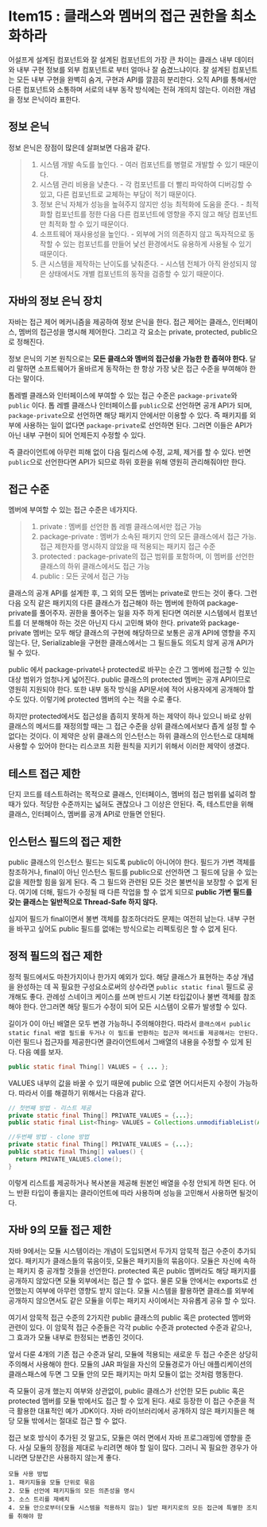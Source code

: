 # Item15 : 클래스와 멤버의 접근 권한을 최소화하라

어설프게 설계된 컴포넌트와 잘 설계된 컴포넌트의 가장 큰 차이는 클래스 내부 데이터와 내부 구현 정보를 외부 컴포넌트로 부터 얼마나 잘 숨겼느냐이다. 잘 설계된 컴포넌트는 모든 내부 구현을 완벽히 숨겨, 구현과 API를 깔끔히 분리한다. 오직 API를 통해서만 다른 컴포넌트와 소통하며 서로의 내부 동작 방식에는 전혀 개의치 않는다. 이러한 개념을 정보 은닉이라 표한다.



## 정보 은닉

정보 은닉은 장점이 많은데 살펴보면 다음과 같다.

> 1. 시스템 개발 속도를 높인다. - 여러 컴포넌트를 병렬로 개발할 수 있기 때문이다.
> 2. 시스템 관리 비용을 낮춘다. - 각 컴포넌트를 더 빨리 파악하여 디버깅할 수 있고, 다른 컴포넌트로 교체하는 부담이 적기 때문이다.
> 3. 정보 은닉 자체가 성능을 높혀주지 않지만 성능 최적화에 도움을 준다. - 최적화할 컴포넌트를 정한 다음 다른 컴포넌트에 영향을 주지 않고 해당 컴포넌트만 최적화 할 수 있기 때문이다.
> 4. 소프트웨어 재사용성을 높인다. - 외부에 거의 의존하지 않고 독자적으로 동작할 수 있는 컴포넌트를 만들어 낯선 환경에서도 유용하게 사용될 수 있기 때문이다.
> 5. 큰 시스템을 제작하는 난이도를 낮춰준다. - 시스템 전체가 아직 완성되지 않은 상태에서도 개별 컴포넌트의 동작을 검증할 수 있기 때문이다.



## 자바의 정보 은닉 장치

자바는 접근 제어 메커니즘을 제공하여 정보 은닉을 한다. 접근 제어는 클래스, 인터페이스, 멤버의 접근성을 명시해 제어한다. 그리고 각 요소는 private, protected, public으로 정해진다. 

정보 은닉의 기본 원칙으로는 **모든 클래스와 멤버의 접근성을 가능한 한 좁혀야 한다.** 달리 말하면 소프트웨어가 올바르게 동작하는 한 항상 가장 낮은 접근 수준을 부여해야 한다는 말이다.

톱레벨 클래스와 인터페이스에 부여할 수 있는 접근 수준은 `package-private`와 `public` 이다. 톱 레벨 클래스나 인터페이스를 `public`으로 선언하면 공개 API가 되며, `package-private`으로 선언하면 해당 패키지 안에서만 이용할 수 있다. 즉 패키지를 외부에 사용하는 일이 없다면 `package-private`로 선언하면 된다. 그러면 이들은 API가 아닌 내부 구현이 되어 언제든지 수정할 수 있다. 

즉 클라이언트에 아무런 피해 없이 다음 릴리스에 수정, 교체, 제거를 할 수 있다. 반면 `public`으로 선언한다면 API가 되므로 하위 호환을 위해 영원히 관리해줘야만 한다.



## 접근 수준

멤버에 부여할 수 있는 접근 수준은 네가지다. 

> 1. private : 멤버를 선언한 톱 레벨 클래스에서만 접근 가능
> 2. package-private : 멤버가 소속된 패키지 안의 모든 클래스에서 접근 가능. 접근 제한자를 명시하지 않았을 때 적용되는 패키지 접근 수준
> 3. protected : package-private의 접근 범위를 포함하며, 이 멤버를 선언한 클래스의 하위 클래스에서도 접근 가능
> 4. public : 모든 곳에서 접근 가능

클래스의 공개 API를 설계한 후, 그 외의 모든 멤버는 private로 만드는 것이 좋다. 그런 다음 오직 같은 패키지의 다른 클래스가 접근해야 하는 멤버에 한하여 package-private를 풀어주자. 권한을 풀어주는 일을 자주 하게 된다면 여러분 시스템에서 컴포넌트를 더 분해해야 하는 것은 아닌지 다시 고민해 봐야 한다. private와 package-private 멤버는 모두 해당 클래스의 구현에 해당하므로 보통은 공개 API에 영향을 주지 않는다. 단, Serializable을 구현한 클래스에서는 그 필드들도 의도치 않게 공개 API가 될 수 있다.

public 에서 package-private나 protected로 바꾸는 순간 그 멤버에 접근할 수 있는 대상 범위가 엄청나게 넓어진다. public 클래스의 protected 멤버는 공개 API이므로 영원히 지원되야 한다. 또한 내부 동작 방식을 API문서에 적어 사용자에게 공개해야 할 수도 있다. 이렇기에 protected 멤버의 수는 적을 수로 좋다.

하지만 protected에서도 접근성을 좁히지 못하게 하는 제약이 하나 있으니 바로 상위 클래스의 메서드를 재정의할 때는 그 접근 수준을 상위 클래스에서보다 좁게 설정 할 수 없다는 것이다. 이 제약은 상위 클래스의 인스턴스는 하위 클래스의 인스턴스로 대체해 사용할 수 있어야 한다는 리스코프 치환 원칙을 지키기 위해서 이러한 제약이 생겼다. 



## 테스트 접근 제한

단지 코드를 테스트하려는 목적으로 클래스, 인터페이스, 멤버의 접근 범위를 넓히려 할 때가 있다. 적당한 수준까지는 넓혀도 괜찮으나 그 이상은 안된다. 즉, 테스트만을 위해 클래스, 인터페이스, 멤버를 공개 API로 만들면 안된다. 



## 인스턴스 필드의 접근 제한

public 클래스의 인스턴스 필드는 되도록 public이 아니어야 한다. 필드가 가변 객체를 참조하거나, final이 아닌 인스턴스 필드를 public으로 선언하면 그 필드에 담을 수 있는 값을 제한할 힘을 잃게 된다. 즉 그 필드와 관련된 모든 것은 불변식을 보장할 수 없게 된다. 여기에 더해, 필드가 수정될 때 다른 작업을 할 수 없게 되므로 **public 가변 필드를 갖는 클래스는 일반적으로 Thread-Safe 하지 않다.** 

심지어 필드가 final이면서 불변 객체를 참조하더라도 문제는 여전히 남는다. 내부 구현을 바꾸고 싶어도 public 필드를 없애는 방식으로는 리펙토링은 할 수 없게 된다.



## 정적 필드의 접근 제한

 정적 필드에서도  마찬가지이나 한가지 예외가 있다. 해당 클래스가 표현하는 추상 개념을 완성하는 데 꼭 필요한 구성요소로써의 상수라면 `public static final` 필드로 공개해도 좋다. 관례성 스네이크 케이스를 쓰며 반드시 기본 타입값이나 불변 객체를 참조해야 한다. 안그러면 해당 필드가 수정이 되어 모든 시스템이 오류가 발생할 수 있다.

길이가 0이 아닌 배열은 모두 변경 가능하니 주의해야한다. 따라서 `클래스에서 public static final 배열 필드를 두거나 이 필드를 반환하는 접근자 메서드를 제공해서는 안된다.` 이런 필드나 접근자를 제공한다면 클라이언트에서  그배열의 내용을 수정할 수 있게 된다. 다음 예를 보자.

```java
public static final Thing[] VALUES = { ... };
```

VALUES 내부의 값을 바꿀 수 있기 때문에 public 으로 열면 어디서든지 수정이 가능하다. 따라서 이를 해결하기  위해서는 다음과 같다.

```java
// 첫번째 방법 - 리스트 제공
private static final Thing[] PRIVATE_VALUES = {...};
public static final List<Thing> VALUES = Collections.unmodifiableList(Arrays.asList(PRIVATE_VALUES));

//두번째 방법 - clone 방법
private static final Thing[] PRIVATE_VALUES = {...};
public static final Thing[] values() {
  return PRIVATE_VALUES.clone();
}
```

이렇게 리스트를 제공하거나 복사본을 제공해 원본인 배열을 수정 안되게 하면 된다. 어느 반환 타입이 좋을지는 클라이언트에 따라 사용하며 성능을 고민해서 사용하면 될것이다.



## 자바 9의 모듈 접근 제한

자바 9에서는 모듈 시스템이라는 개념이 도입되면서 두가지 암묵적 접근 수준이 추가되었다. 패키지가 클래스들의 묶음이듯, 모듈은 패키지들의 묶음이다. 모듈은 자신에 속하는 패키지 중 공개할 것들을 선언한다. protected 혹은 public 멤버라도 해당 패키지를 공개하지 않았다면 모듈 외부에서는 접근 할 수 없다. 물론 모듈 안에서는 exports로 선언했는지 여부에 아무런 영향도 받지 않는다. 모듈 시스템을 활용하면 클래스를 외부에 공개하지 않으면서도 같은 모듈을 이루는 패키지 사이에서는 자유롭게 공유 할 수 있다.

여기서 암묵적 접근 수준의 2가지란 public 클래스의 public 혹은 protected 멤버와 관련이 있다. 이 암묵적 접근 수준들은 각각 public 수준과 protected 수준과 같으나, 그 효과가 모듈 내부로 한정되는 변종인 것이다.

앞서 다룬 4개의 기존 접근 수준과 달리, 모듈에 적용되는 새로운 두 접근 수준은 상당히 주의해서 사용해야 한다. 모듈의 JAR 파일을 자신의 모듈경로가 아닌 애플리케이션의 클래스패스에 두면 그 모듈 안의 모든 패키지는 마치 모듈이 없는 것처럼 행동한다.

즉 모듈이 공개 했는지 여부와 상관없이, public 클래스가 선언한 모든 public 혹은 protected 멤버를 모듈 밖에서도 접근 할 수 있게 된다. 새로 등장한 이 접근 수준을 적극 활용한 대표적인 예가 JDK이다. 자바 라이브러리에서 공개하지 않은 패키지들은 해당 모듈 밖에서는 절대로 접근 할 수 없다.

접근 보호 방식이 추가된  것 말고도, 모듈은 여러 면에서 자바 프로그래밍에 영향을 준다. 사실 모듈의 장점을 제대로 누리려면 해야 할 일이 많다. 그러니 꼭 필요한 경우가 아니라면 당분간은 사용하지 않는게 좋다.

```
모듈 사용 방법
1. 패키지들을 모듈 단위로 묶음
2. 모듈 선언에 패키지들의 모든 의존성을 명시
3. 소스 트리를 재배치
4. 모듈 안으로부터(모듈 시스템을 적용하지 않는) 일반 패키지로의 모든 접근에 특별한 조치를 취해야 함
```


